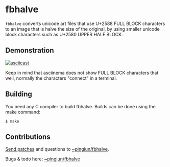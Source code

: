 # fbhalve
`fbhalve` converts unicode art files that use U+2588 FULL BLOCK characters to
an image that is halve the size of the original, by using smaller unicode
block characters such as U+2580 UPPER HALF BLOCK.

## Demonstration
[![asciicast](https://asciinema.org/a/K3FE4Wc62IiUvuGirPqc2Cor4.svg)](https://asciinema.org/a/K3FE4Wc62IiUvuGirPqc2Cor4)

Keep in mind that asciinema does not show FULL BLOCK characters that well, 
normally the characters "connect" in a terminal.

## Building

You need any C compiler to build fbhalve. Builds can be done using the
make command:
    
    $ make

## Contributions

[Send patches](https://git-send-email.io) and questions to
[~pingiun/fbhalve](~pingiun/fbhalve@lists.sr.ht).

Bugs & todo here: [~pingiun/fbhalve](https://todo.sr.ht/~pingiun/fbhalve)
